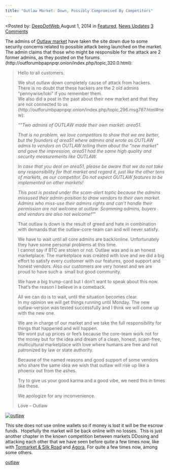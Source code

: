 ```yaml
---
title: "Outlaw Market: Down, Possibly Compromised By Competitors"
---
```


<article class="post-listing post-6669 post type-post status-publish format-standard has-post-thumbnail hentry  tag-outlaw">
<<span>Posted by: <a href="https://www.deepdotweb.com/author/admin/" title="">DeepDotWeb </a></span>
    <span>August 1, 2014</span>
    <span>in <a href="https://www.deepdotweb.com/category/deepdot-news/" rel="category tag">Featured</a>, <a href="https://www.deepdotweb.com/category/news-updates/" rel="category tag">News Updates</a></span>
    <span><a href="https://www.deepdotweb.com/2014/08/01/outlaw-market-down-possibily-compromised/#comments">3 Comments</a></span>
    </p>
    <div class="clear"></div>
    <div class="entry">
    <p>The admins of <a href="http://www.deepdotweb.com/marketplace-directory/listing/outlaw-market">Outlaw market</a> have taken the site down due to some security concerns related to possible attack being launched on the market. The admin claims that those who might be responsible for the attack are 2 former admins, as they posted on the forums (http://outforumbpapnpqr.onion/index.php/topic,320.0.html):</p>
    <blockquote><p>Hello to all customers.</p>
    <p>We shut outlaw down completely cause of attack from hackers.<br/>
    There is no doubt that these hackers are the 2 old admins &#8220;pennywise/loki&#8221; if you remember them.<br/>
    We also did a post in the past about their new market and that they are not connected to us (http://outforumbpapnpqr.onion/index.php/topic,296.msg787.html#new):</p>
    <p><em>&#8220;&#8221;Two admins of OUTLAW made their own market: area51.</em></p>
    <p><em>That is no problem, we love competitors to show that we are better, but the founders of area51 where admins and wrote as OUTLAW admis to vendors on OUTLAW telling them about the &#8220;new market&#8221; and gave the impression, area51 had the same high quality and security measurements like OUTLAW.</em></p>
    <p><em>In case that you deal on area51, please be aware that we do not take any responsibility for that market and regard it, just like the other tens of markets, as our competitor. Do not expect OUTLAW features to be implemented on other markets!</em></p>
    <p><em>This post is posted under the scam-alert toptic because the admins missused their admin-position to draw vendors to their own market.</em><br/>
    <em>Admins who miss-use their admins rights and can&#8217;t handle their permission are not welcome at outlaw. Scamming admins, buyers and vendors are also not welcome!</em>&#8220;&#8221;</p>
    <p>That outlaw is down is the result of greed and hate in combination with demands that the outlaw-core-team can and will never satisfy.</p>
    <p>We have to wait until all core admins are back/online. Unfortunately they have some personal problems at this time.<br/>
    I cannot say if BTC are stolen or not. Outlaw was and is an honest marketplace. The marketplace was created with love and we did a big effort to satisfy every customer with our features, good support and honest vendors. Also our customers are very honest and we are proud to have such a  small but good community.</p>
    <p>We have a big trump-card but I don&#8217;t want to speak about this now. That&#8217;s the reason I believe in a comeback.</p>
    <p>All we can do is to wait, until the situation becomes clear.<br/>
    In my opinion we will get things running until Monday. The new outlaw-version was tested successfully and I think we will come up with the new one.</p>
    <p>We are in charge of our market and we take the full responsibility for things that happened and will happen.<br/>
    We wont put up prices or fee&#8217;s because the core-team work not for the money but for the idea and dream of a clean, honest, scam-free, multicultural marketplace with love where humans are free and not patronized by law or state authority.</p>
    <p>Because of the named reasons and good support of some vendors who share the same idea we wish that outlaw will rise up like a phoenix out from the ashes.</p>
    <p>Try to give us your good karma and a good vibe, we need this in times like these.</p>
    <p>We apologize for any inconvenience.</p>
    <p>Love &#8211; Outlaw</p></blockquote>
    <p><a href="/imgs/2014/08/outlaw.png"><img class="aligncenter  wp-image-6672" src="/imgs/2014/08/outlaw.png" alt="outlaw" width="715" height="400" srcset="/imgs/2014/08/outlaw.png 1185w, /imgs/2014/08/outlaw-300x168.png 300w, /imgs/2014/08/outlaw-1024x573.png 1024w" sizes="(max-width: 715px) 100vw, 715px"/></a></p>
    <p>This site does not use online wallets so if money is lost it will be the escrow funds.  Hopefully the market will be back online with no losses.  This is just another chapter in the known competition between markets DDosing and attacking each other that we have seen before quite a few times now, like with <a href="http://www.deepdotweb.com/2013/12/14/tormarket-hacked-database-leaked-by-dread-pirate-roberts/">Tormarket &amp; Silk Road</a> and <a href="http://www.deepdotweb.com/2014/03/10/what-to-do-while-your-favorite-market-is-under-attack-agora/">Agora</a>, For quite a few times now, among some others.</p>
    </div>
     <a href="https://www.deepdotweb.com/tag/outlaw/" rel="tag">outlaw</a></span> <span style="display:none" class="updated">2014-08-01</span>
    <div style="display:none" class="vcard author" itemprop="author" itemscope itemtype="http://schema.org/Person"><strong class="fn" itemprop="name">
    
